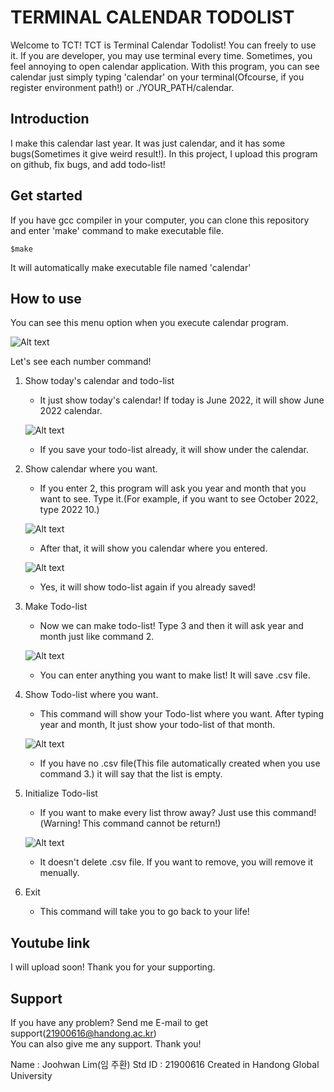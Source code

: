 TERMINAL CALENDAR TODOLIST
==========================

Welcome to TCT! TCT is Terminal Calendar Todolist!
You can freely to use it.
If you are developer, you may use terminal every time. Sometimes, you feel annoying to open calendar application. With this program, you can see calendar just simply typing 'calendar' on your terminal(Ofcourse, if you register environment path!) or ./YOUR_PATH/calendar.


Introduction
------------
I make this calendar last year. It was just calendar, and it has some bugs(Sometimes it give weird result!). In this project, I upload this program on github, fix bugs, and add todo-list!

Get started
-----------
If you have gcc compiler in your computer, you can clone this repository and enter 'make' command to make executable file.

    $make

It will automatically make executable file named 'calendar'


How to use
----------
You can see this menu option when you execute calendar program.

![Alt text](https://user-images.githubusercontent.com/74361097/173158513-0f4aaff6-b582-42c1-ba8f-f389877a46e0.png)

Let's see each number command!

1. Show today's calendar and todo-list
    * It just show today's calendar! If today is June 2022, it will show June 2022 calendar.

    ![Alt text](https://user-images.githubusercontent.com/74361097/173159081-2301a789-5098-42fb-bea7-3849e74616bf.png)

    * If you save your todo-list already, it will show under the calendar.

2. Show calendar where you want.
    * If you enter 2, this program will ask you year and month that you want to see. Type it.(For example, if you want to see October 2022, type 2022 10.)

    ![Alt text](https://user-images.githubusercontent.com/74361097/173159805-895bd297-3278-4b64-b263-bf12e36e0054.png)

    * After that, it will show you calendar where you entered.

    ![Alt text](https://user-images.githubusercontent.com/74361097/173159892-3fe4b705-d7e2-4bc4-9c4b-ca40eedf4edb.png)

    * Yes, it will show todo-list again if you already saved!

3. Make Todo-list
    * Now we can make todo-list! Type 3 and then it will ask year and month just like command 2.

    ![Alt text](https://user-images.githubusercontent.com/74361097/173160090-77538751-b8c7-44d8-9354-0352f6e02d46.png)

    * You can enter anything you want to make list! It will save .csv file.

4. Show Todo-list where you want.
    * This command will show your Todo-list where you want. After typing year and month, It just show your todo-list of that month.

    ![Alt text](https://user-images.githubusercontent.com/74361097/173160340-183569dc-2c48-4f1f-b380-245f4f311fb8.png)

    * If you have no .csv file(This file automatically created when you use command 3.) it will say that the list is empty.

5. Initialize Todo-list
    * If you want to make every list throw away? Just use this command!(Warning! This command cannot be return!)

    ![Alt text](https://user-images.githubusercontent.com/74361097/173160526-3b7da044-180d-4d71-b94b-4faaa849b728.png)

    * It doesn't delete .csv file. If you want to remove, you will remove it menually.

6. Exit
    * This command will take you to go back to your life!

Youtube link
------------
I will upload soon! Thank you for your supporting.

Support
-------
If you have any problem? Send me E-mail to get support(21900616@handong.ac.kr)   
You can also give me any support. Thank you!

Name : Joohwan Lim(임 주환)
Std ID : 21900616
Created in Handong Global University
